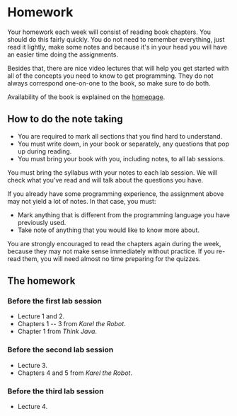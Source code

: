 # Homework

Your homework each week will consist of reading book chapters. You should do
this fairly quickly. You do not need to remember everything, just read it
lightly, make some notes and because it's in your head you will have an easier
time doing the assignments.

Besides that, there are nice video lectures that will help you get started with
all of the concepts you need to know to get programming. They do not always
correspond one-on-one to the book, so make sure to do both.

Availability of the book is explained on the [homepage](/).

## How to do the note taking

* You are required to mark all sections that you find hard to understand.
* You must write down, in your book or separately, any questions that pop up during reading.
* You must bring your book with you, including notes, to all lab sessions.

You must bring the syllabus with your notes to each lab session. We will check
what you've read and will talk about the questions you have.

If you already have some programming experience, the assignment above may not yield a lot of notes. In that case, you must:

* Mark anything that is different from the programming language you have previously used.
* Take note of anything that you would like to know more about.

You are strongly encouraged to read the chapters again during the week, because
they may not make sense immediately without practice. If you re-read them, you will need almost no time preparing for the quizzes.

## The homework

### Before the first lab session

* Lecture 1 and 2.
* Chapters 1 -- 3 from *Karel the Robot*.
* Chapter 1 from *Think Java*.

### Before the second lab session

* Lecture 3.
* Chapters 4 and 5 from *Karel the Robot*.

### Before the third lab session

* Lecture 4.
